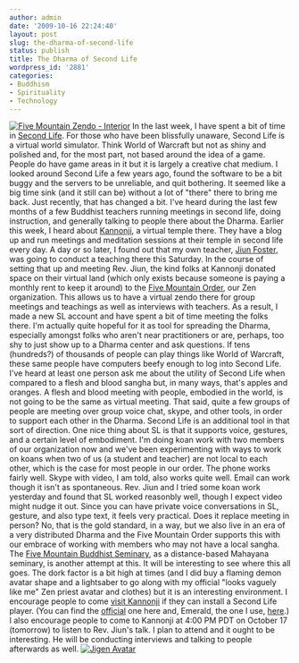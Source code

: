 ```yaml
---
author: admin
date: '2009-10-16 22:24:40'
layout: post
slug: the-dharma-of-second-life
status: publish
title: The Dharma of Second Life
wordpress_id: '2881'
categories:
- Buddhism
- Spirituality
- Technology
---
```


[![Five Mountain Zendo -
Interior](http://farm3.static.flickr.com/2537/4015508029_9609cf105f.jpg)](http://www.flickr.com/photos/albill/4015508029/ "Five Mountain Zendo - Interior by albill, on Flickr")
In the last week, I have spent a bit of time in [Second
Life](http://secondlife.com/). For those who have been blissfully
unaware, Second Life is a virtual world simulator. Think World of
Warcraft but not as shiny and polished and, for the most part, not based
around the idea of a game. People do have game areas in it but it is
largely a creative chat medium. I looked around Second Life a few years
ago, found the software to be a bit buggy and the servers to be
unreliable, and quit bothering. It seemed like a big time sink (and it
still can be) without a lot of "there" there to bring me back. Just
recently, that has changed a bit. I've heard during the last few months
of a few Buddhist teachers running meetings in second life, doing
instruction, and generally talking to people there about the Dharma.
Earlier this week, I heard about
[Kannonji](http://kannonji.blogspot.com/), a virtual temple there. They
have a blog up and run meetings and meditation sessions at their temple
in second life every day. A day or so later, I found out that my own
teacher, [Jiun Foster](http://cincinnatizen.org/), was going to conduct
a teaching there this Saturday. In the course of setting that up and
meeting Rev. Jiun, the kind folks at Kannonji donated space on their
virtual land (which only exists because someone is paying a monthly rent
to keep it around) to the [Five Mountain
Order](http://www.five-mountain.org/), our Zen organization. This allows
us to have a virtual zendo there for group meetings and teachings as
well as interviews with teachers. As a result, I made a new SL account
and have spent a bit of time meeting the folks there. I'm actually quite
hopeful for it as tool for spreading the Dharma, especially amongst
folks who aren't near practitioners or are, perhaps, too shy to just
show up to a Dharma center and ask questions. If tens (hundreds?) of
thousands of people can play things like World of Warcraft, these same
people have computers beefy enough to log into Second Life. I've heard
at least one person ask me about the utility of Second Life when
compared to a flesh and blood sangha but, in many ways, that's apples
and oranges. A flesh and blood meeting with people, embodied in the
world, is not going to be the same as virtual meeting. That said, quite
a few groups of people are meeting over group voice chat, skype, and
other tools, in order to support each other in the Dharma. Second Life
is an additional tool in that sort of direction. One nice thing about SL
is that it supports voice, gestures, and a certain level of embodiment.
I'm doing koan work with two members of our organization now and we've
been experimenting with ways to work on koans when two of us (a student
and teacher) are not local to each other, which is the case for most
people in our order. The phone works fairly well. Skype with video, I am
told, also works quite well. Email can work though it isn't as
spontaneous. Rev. Jiun and I tried some koan work yesterday and found
that SL worked reasonbly well, though I expect video might nudge it out.
Since you can have private voice conversations in SL, gesture, and also
type text, it feels very practical. Does it replace meeting in person?
No, that is the gold standard, in a way, but we also live in an era of a
very distributed Dharma and the Five Mountain Order supports this with
our embrace of working with members who may not have a local sangha. The
[Five Mountain Buddhist Seminary](http://www.five-mountain.org/5MBS/),
as a distance-based Mahayana seminary, is another attempt at this. It
will be interesting to see where this all goes. The dork factor is a bit
high at times (and I did buy a flaming demon avatar shape and a
lightsaber to go along with my official "looks vaguely like me" Zen
priest avatar and clothes) but it is an interesting environment. I
encourage people to come [visit
Kannonji](http://slurl.com/secondlife/Snowlion%20Mountain////?img=http://farm4.static.flickr.com/3660/3334512400_eee266bc98_t.jpg&title=Visit%20Kannonji)
if they can install a Second Life player. (You can find the
[official](http://secondlife.com/support/downloads/?lang=en-US) one here
and, Emerald, the one I use,
[here](http://modularsystems.sl/index.php?option=com_content&view=article&id=3&Itemid=8).)
I also encourage people to come to Kannonji at 4:00 PM PDT on October 17
(tomorrow) to listen to Rev. Jiun's talk. I plan to attend and it ought
to be interesting. He will be conducting interviews and talking to
people afterwards as well.
[![Jigen
Avatar](http://farm3.static.flickr.com/2540/4016271366_6f0daff14e.jpg)](http://www.flickr.com/photos/albill/4016271366/ "Jigen Avatar by albill, on Flickr")
